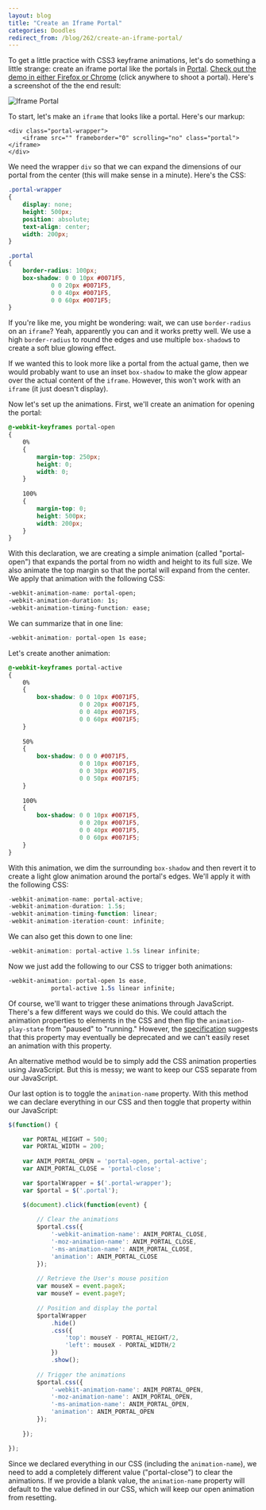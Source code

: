 ```yaml
---
layout: blog
title: "Create an Iframe Portal"
categories: Doodles
redirect_from: /blog/262/create-an-iframe-portal/
---
```


To get a little practice with CSS3 keyframe animations, let's do something a little strange: create an iframe portal like the portals in [Portal](http://www.thinkwithportals.com/). [Check out the demo in either Firefox or Chrome](https://loganfranken.github.io/Iframe-Portal/) (click anywhere to shoot a portal). Here's a screenshot of the the end result:

![Iframe Portal](/blog/images/portal_screenshot.png "Iframe Portal")

To start, let's make an `iframe` that looks like a portal. Here's our markup:

```markup
<div class="portal-wrapper">
	<iframe src="" frameborder="0" scrolling="no" class="portal"></iframe>
</div>
```

We need the wrapper `div` so that we can expand the dimensions of our portal from the center (this will make sense in a minute). Here's the CSS:

```css
.portal-wrapper
{
	display: none;
	height: 500px;
	position: absolute;
	text-align: center;
	width: 200px;
}

.portal
{
	border-radius: 100px;
	box-shadow: 0 0 10px #0071F5,
			0 0 20px #0071F5,
			0 0 40px #0071F5,
			0 0 60px #0071F5;
}
```

If you're like me, you might be wondering: wait, we can use `border-radius` on an `iframe`? Yeah, apparently you can and it works pretty well. We use a high `border-radius` to round the edges and use multiple `box-shadow`s to create a soft blue glowing effect.

If we wanted this to look more like a portal from the actual game, then we would probably want to use an inset `box-shadow` to make the glow appear over the actual content of the `iframe`. However, this won't work with an `iframe` (it just doesn't display).

Now let's set up the animations. First, we'll create an animation for opening the portal:

```css
@-webkit-keyframes portal-open
{
	0%
	{
		margin-top: 250px;
		height: 0;
		width: 0;
	}
	
	100%
	{
		margin-top: 0;
		height: 500px;
		width: 200px;
	}
}
```

With this declaration, we are creating a simple animation (called "portal-open") that expands the portal from no width and height to its full size. We also animate the top margin so that the portal will expand from the center. We apply that animation with the following CSS:

```css
-webkit-animation-name: portal-open;
-webkit-animation-duration: 1s;
-webkit-animation-timing-function: ease;
```

We can summarize that in one line:

```css
-webkit-animation: portal-open 1s ease;
```

Let's create another animation:

```css
@-webkit-keyframes portal-active
{
	0%
	{
		box-shadow: 0 0 10px #0071F5,
					0 0 20px #0071F5,
					0 0 40px #0071F5,
					0 0 60px #0071F5;
	}
	
	50%
	{
		box-shadow: 0 0 0 #0071F5,
					0 0 10px #0071F5,
					0 0 30px #0071F5,
					0 0 50px #0071F5;
	}
	
	100%
	{
		box-shadow: 0 0 10px #0071F5,
					0 0 20px #0071F5,
					0 0 40px #0071F5,
					0 0 60px #0071F5;
	}
}
```

With this animation, we dim the surrounding `box-shadow` and then revert it to create a light glow animation around the portal's edges. We'll apply it with the following CSS:

```javascript
-webkit-animation-name: portal-active;
-webkit-animation-duration: 1.5s;
-webkit-animation-timing-function: linear;
-webkit-animation-iteration-count: infinite;
```

We can also get this down to one line:

```javascript
-webkit-animation: portal-active 1.5s linear infinite;
```

Now we just add the following to our CSS to trigger both animations:

```css
-webkit-animation: portal-open 1s ease,
			portal-active 1.5s linear infinite;
```

Of course, we'll want to trigger these animations through JavaScript. There's a few different ways we could do this. We could attach the animation properties to elements in the CSS and then flip the `animation-play-state` from "paused" to "running." However, the [specification](http://www.w3.org/TR/css3-animations/#the-animation-play-state-property-) suggests that this property may eventually be deprecated and we can't easily reset an animation with this property.

An alternative method would be to simply add the CSS animation properties using JavaScript. But this is messy; we want to keep our CSS separate from our JavaScript.

Our last option is to toggle the `animation-name` property. With this method we can declare everything in our CSS and then toggle that property within our JavaScript:

```javascript
$(function() {

	var PORTAL_HEIGHT = 500;
	var PORTAL_WIDTH = 200;
	
	var ANIM_PORTAL_OPEN = 'portal-open, portal-active';
	var ANIM_PORTAL_CLOSE = 'portal-close';

	var $portalWrapper = $('.portal-wrapper');
	var $portal = $('.portal');

	$(document).click(function(event) {
	
		// Clear the animations
		$portal.css({
			'-webkit-animation-name': ANIM_PORTAL_CLOSE,
			'-moz-animation-name': ANIM_PORTAL_CLOSE,
			'-ms-animation-name': ANIM_PORTAL_CLOSE,
			'animation': ANIM_PORTAL_CLOSE
		});
	
		// Retrieve the User's mouse position
		var mouseX = event.pageX;
		var mouseY = event.pageY;
		
		// Position and display the portal
		$portalWrapper
			.hide()
			.css({
				'top': mouseY - PORTAL_HEIGHT/2,
				'left': mouseX - PORTAL_WIDTH/2
			})
			.show();
			
		// Trigger the animations
		$portal.css({
			'-webkit-animation-name': ANIM_PORTAL_OPEN,
			'-moz-animation-name': ANIM_PORTAL_OPEN,
			'-ms-animation-name': ANIM_PORTAL_OPEN,
			'animation': ANIM_PORTAL_OPEN
		});
	
	});

});
```

Since we declared everything in our CSS (including the `animation-name`), we need to add a completely different value ("portal-close") to clear the animations. If we provide a blank value, the `animation-name` property will default to the value defined in our CSS, which will keep our open animation from resetting.
